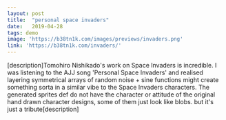 ```yaml
---
layout: post
title:  "personal space invaders"
date:   2019-04-28
tags: demo
image: 'https://b38tn1k.com/images/previews/invaders.png'
link: 'https://b38tn1k.com/invaders/'
---
```


[description]Tomohiro Nishikado's work on Space Invaders is incredible. I was listening to the AJJ song 'Personal Space Invaders' and realised layering symmetrical arrays of random noise + sine functions might create something sorta in a similar vibe to the Space Invaders characters. The generated sprites def do not have the character or attitude of the original hand drawn character designs, some of them just look like blobs. but it's just a tribute[description]
